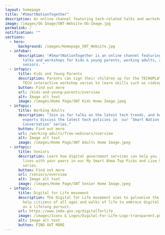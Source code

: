 ```yaml
---
layout: homepage
title: "#SmartNationTogether"
description: An online channel featuring tech-related talks and workshops.
image: /images/OG Image/SNT-Website-OG-Image.jpg
permalink: /
notification: ""
sections:
  - hero:
      background: /images/Homepage_SNT_Website.jpg
  - infobar:
      description: "#SmartNationTogether is an online channel featuring tech-related
        talks and workshops for kids & young parents, working adults, and
        seniors. "
  - infopic:
      title: Kids and Young Parents
      description: Parents can sign their children up for the TECH@PLAY or FUN WITH
        TECH interactive workshop series to learn skills such as coding and AI.
      button: Find out more
      url: /kids-and-young-parents/overview
      alt: Image alt text
      image: /images/Home Page/SNT Kids Home Image.jpeg
  - infopic:
      title: Working Adults
      description: "Join us for talks on the latest tech trends, and hear our subject
        experts discuss the latest tech policies in  our ‘Smart Nation: In
        Conversation’ series."
      button: Find out more
      url: /working-adults/free-webinars/overview
      alt: Image alt text
      image: /images/Home Page/SNT Adults Home Image.jpeg
  - infopic:
      title: Seniors
      description: Learn how digital government services can help you in your daily
        lives with your peers in our My Smart Ahma Top Picks and Live Smart
        series.
      button: Find out more
      url: /seniors/overview
      alt: Image alt text
      image: /images/Home Page/SNT Senior Home Image.jpeg
  - infopic:
      title: Digital for Life movement
      description: The Digital for Life movement aims to galvanise the community to
        help citizens of all ages and walks of life to embrace digital learning
        as a lifelong pursuit.
      url: https://www.imda.gov.sg/digitalforlife
      image: /images/Icons & Logos/Digital-For-Life-Logo-transparent.png
      alt: Image alt text
      button: FIND OUT MORE
---
```

